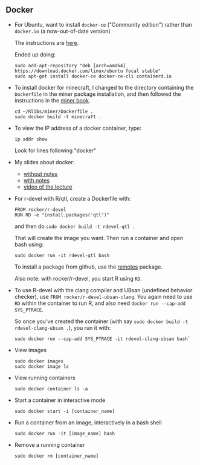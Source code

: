 ## Docker

- For Ubuntu, want to install `docker-ce` ("Community edition") rather
  than `docker.io` (a now-out-of-date version)

  The instructions are [here](https://docs.docker.com/install/linux/docker-ce/ubuntu/).

  Ended up doing:

  ```
  sudo add-apt-repository "deb [arch=amd64] https://download.docker.com/linux/ubuntu focal stable"
  sudo apt-get install docker-ce docker-ce-cli containerd.io
  ```

- To install docker for minecraft, I changed to the directory
  containing the `Dockerfile` in the miner package installation, and then
  followed the instructions in the [miner
  book](https://ropenscilabs.github.io/miner_book/installation-and-configuration.html#docker).

  ```
  cd ~/Rlibs/miner/Dockerfile .
  sudo docker build -t minecraft .
  ```

- To view the IP address of a docker container, type:

  ```
  ip addr show
  ```

  Look for lines following "docker"

- My slides about docker:
  - [without notes](https://kbroman.org/AdvData/26_containers.pdf)
  - [with notes](https://kbroman.org/AdvData/26_containers_notes.pdf)
  - [video of the lecture](https://us-lti.bbcollab.com/recording/0fc7d7a1d7ac472084798e61c43e4a63)

- For r-devel with R/qtl, create a Dockerfile with:

  ```
  FROM rocker/r-devel
  RUN RD -e "install.packages('qtl')"
  ```

  and then do `sudo docker build -t rdevel-qtl .`

  That will create the image you want. Then run a container and open
  bash using:

  ```shell
  sudo docker run -it rdevel-qtl bash
  ```

  To install a package from github, use the
  [remotes](https://remotes.r-lib.org) package.

  Also note: with rocker/r-devel, you start R using `RD`.

- To use R-devel with the clang compiler and UBsan (undefined behavior
  checker), use `FROM rocker/r-devel-ubsan-clang`. You again need to
  use `RD` within the container to run R, and also need
  `docker run --cap-add SYS_PTRACE`.

  So once you've created the container (with say
  `sudo docker build -t rdevel-clang-ubsan .`), you run it with:

  ```shell
  sudo docker run --cap-add SYS_PTRACE -it rdevel-clang-ubsan bash`
  ```

- View images

  ```
  sudo docker images
  sudo docker image ls
  ```

- View running containers

  ```
  sudo docker container ls -a
  ```

- Start a container in interactive mode

  ```
  sudo docker start -i [container_name]
  ```

- Run a container from an image, interactively in a bash shell

  ```
  sudo docker run -it [image_name] bash
  ```

- Remove a running container

  ```
  sudo docker rm [container_name]
  ```
